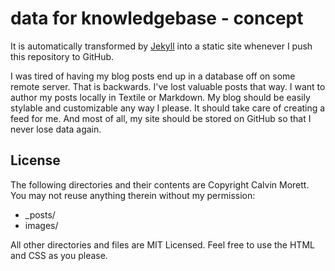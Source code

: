 # data for knowledgebase - concept

It is automatically transformed by [Jekyll](http://github.com/mojombo/jekyll)
into a static site whenever I push this repository to GitHub.

I was tired of having my blog posts end up in a database off on some remote
server. That is backwards. I've lost valuable posts that way. I want to author
my posts locally in Textile or Markdown. My blog should be easily stylable and
customizable any way I please. It should take care of creating a feed for me.
And most of all, my site should be stored on GitHub so that I never lose data
again.

## License

The following directories and their contents are Copyright Calvin Morett.
You may not reuse anything therein without my permission:

* \_posts/
* images/

All other directories and files are MIT Licensed. Feel free to use the HTML and
CSS as you please. 
